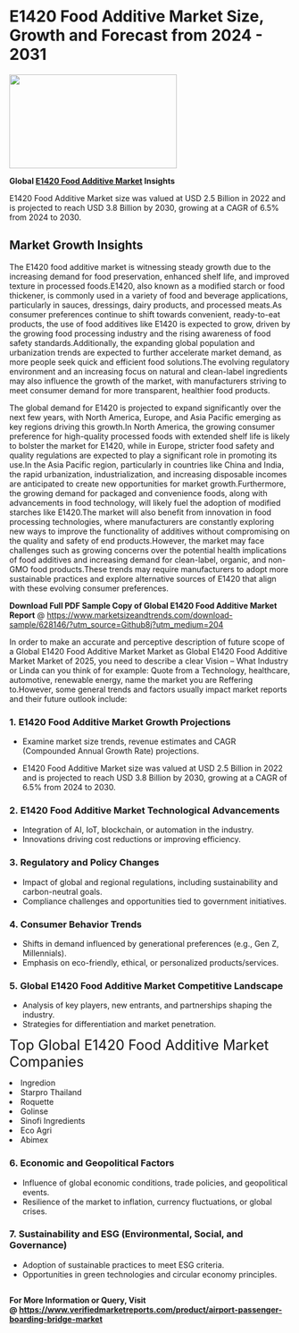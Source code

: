 <H1>E1420 Food Additive Market Size, Growth and Forecast from 2024 - 2031</H1><img class="aligncenter size-medium wp-image-584254" src="https://thirdeyenews.in/wp-content/uploads/2024/09/Global-Market-Research-300x168.jpeg" alt="" width="300" height="168" /><p><strong>Global&nbsp;<a href="https://www.marketsizeandtrends.com/download-sample/628146/?utm_source=Github8j?utm_medium=204">E1420 Food Additive Market</a> Insights</strong></p><p>E1420 Food Additive Market size was valued at USD 2.5 Billion in 2022 and is projected to reach USD 3.8 Billion by 2030, growing at a CAGR of 6.5% from 2024 to 2030.</p><p><h2>Market Growth Insights</h2> <p>The E1420 food additive market is witnessing steady growth due to the increasing demand for food preservation, enhanced shelf life, and improved texture in processed foods.E1420, also known as a modified starch or food thickener, is commonly used in a variety of food and beverage applications, particularly in sauces, dressings, dairy products, and processed meats.As consumer preferences continue to shift towards convenient, ready-to-eat products, the use of food additives like E1420 is expected to grow, driven by the growing food processing industry and the rising awareness of food safety standards.Additionally, the expanding global population and urbanization trends are expected to further accelerate market demand, as more people seek quick and efficient food solutions.The evolving regulatory environment and an increasing focus on natural and clean-label ingredients may also influence the growth of the market, with manufacturers striving to meet consumer demand for more transparent, healthier food products.</p> <p>The global demand for E1420 is projected to expand significantly over the next few years, with North America, Europe, and Asia Pacific emerging as key regions driving this growth.In North America, the growing consumer preference for high-quality processed foods with extended shelf life is likely to bolster the market for E1420, while in Europe, stricter food safety and quality regulations are expected to play a significant role in promoting its use.In the Asia Pacific region, particularly in countries like China and India, the rapid urbanization, industrialization, and increasing disposable incomes are anticipated to create new opportunities for market growth.Furthermore, the growing demand for packaged and convenience foods, along with advancements in food technology, will likely fuel the adoption of modified starches like E1420.The market will also benefit from innovation in food processing technologies, where manufacturers are constantly exploring new ways to improve the functionality of additives without compromising on the quality and safety of end products.However, the market may face challenges such as growing concerns over the potential health implications of food additives and increasing demand for clean-label, organic, and non-GMO food products.These trends may require manufacturers to adopt more sustainable practices and explore alternative sources of E1420 that align with these evolving consumer preferences.<p><span class=""><strong>Download Full PDF Sample Copy of Global E1420 Food Additive Market Report</strong> @ <a href="https://www.marketsizeandtrends.com/download-sample/628146/?utm_source=Github8j?utm_medium=204" target="_blank">https://www.marketsizeandtrends.com/download-sample/628146/?utm_source=Github8j?utm_medium=204</a></span></p><p>In order to make an accurate and perceptive description of future scope of a Global&nbsp;E1420 Food Additive Market Market as Global&nbsp;E1420 Food Additive Market Market of 2025, you need to describe a clear Vision &ndash; What Industry or Linda can you think of for example: Quote from a Technology, healthcare, automotive, renewable energy, name the market you are Reffering to.However, some general trends and factors usually impact market reports and their future outlook include:</p><h3>1.&nbsp;<strong>E1420 Food Additive Market Growth Projections</strong></h3><ul><li>Examine market size trends, revenue estimates and CAGR (Compounded Annual Growth Rate) projections.</li><li><p>E1420 Food Additive Market size was valued at USD 2.5 Billion in 2022 and is projected to reach USD 3.8 Billion by 2030, growing at a CAGR of 6.5% from 2024 to 2030.</p></li></ul><h3>2.&nbsp;<strong>E1420 Food Additive Market Technological Advancements</strong></h3><ul><li>Integration of AI, IoT, blockchain, or automation in the industry.</li><li>Innovations driving cost reductions or improving efficiency.</li></ul><h3>3.&nbsp;<strong>Regulatory and Policy Changes</strong></h3><ul><li>Impact of global and regional regulations, including sustainability and carbon-neutral goals.</li><li>Compliance challenges and opportunities tied to government initiatives.</li></ul><h3>4.&nbsp;<strong>Consumer Behavior Trends</strong></h3><ul><li>Shifts in demand influenced by generational preferences (e.g., Gen Z, Millennials).</li><li>Emphasis on eco-friendly, ethical, or personalized products/services.</li></ul><h3>5.&nbsp;<strong>Global E1420 Food Additive Market Competitive Landscape</strong></h3><ul><li>Analysis of key players, new entrants, and partnerships shaping the industry.</li><li>Strategies for differentiation and market penetration.</li></ul><p data-pm-slice="1 1 []"><span style="color: inherit; font-family: inherit; font-size: 25px;">Top Global E1420 Food Additive Market Companies</span></p><div class="" data-test-id=""><p><li>Ingredion</li><li> Starpro Thailand</li><li> Roquette</li><li> Golinse</li><li> Sinofi Ingredients</li><li> Eco Agri</li><li> Abimex</li></p></div><h3>6.&nbsp;<strong>Economic and Geopolitical Factors</strong></h3><ul><li>Influence of global economic conditions, trade policies, and geopolitical events.</li><li>Resilience of the market to inflation, currency fluctuations, or global crises.</li></ul><h3>7.&nbsp;<strong>Sustainability and ESG (Environmental, Social, and Governance)</strong></h3><ul><li>Adoption of sustainable practices to meet ESG criteria.</li><li>Opportunities in green technologies and circular economy principles.</li></ul><h2><strong style="font-size: 14px;">For More Information or Query, Visit @&nbsp;</strong><a style="background-color: #ffffff; font-size: 14px;" href="https://www.marketsizeandtrends.com/report/e1420-food-additive-market/" target="_blank">https://www.verifiedmarketreports.com/product/airport-passenger-boarding-bridge-market</a></h2>